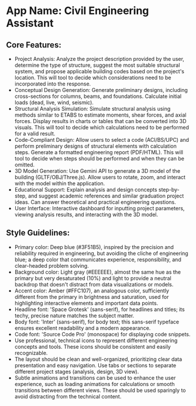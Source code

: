 # **App Name**: Civil Engineering Assistant

## Core Features:

- Project Analysis: Analyze the project description provided by the user, determine the type of structure, suggest the most suitable structural system, and propose applicable building codes based on the project's location. This will tool to decide which considerations need to be incorporated into the response.
- Conceptual Design Generation: Generate preliminary designs, including cross-sections for columns, beams, and foundations. Calculate initial loads (dead, live, wind, seismic).
- Structural Analysis Simulation: Simulate structural analysis using methods similar to ETABS to estimate moments, shear forces, and axial forces. Display results in charts or tables that can be converted into 3D visuals. This will tool to decide which calculations need to be performed for a valid result.
- Code-Compliant Design: Allow users to select a code (ACI/BS/UPC) and perform preliminary designs of structural elements with calculation steps. Generate a formatted engineering report (PDF/HTML). This will tool to decide when steps should be performed and when they can be omitted.
- 3D Model Generation: Use Gemini API to generate a 3D model of the building (GLTF/OBJ/Three.js). Allow users to rotate, zoom, and interact with the model within the application.
- Educational Support: Explain analysis and design concepts step-by-step, and suggest academic references and similar graduation project ideas. Can answer theoretical and practical engineering questions.
- User Interface: Interactive dashboard for inputting project parameters, viewing analysis results, and interacting with the 3D model.

## Style Guidelines:

- Primary color: Deep blue (#3F51B5), inspired by the precision and reliability required in engineering, but avoiding the cliche of engineering blue; a deep color that communicates experience, responsibility, and clear-headed problem solving.
- Background color: Light gray (#EEEEEE), almost the same hue as the primary but very desaturated (10%) and light to provide a neutral backdrop that doesn't distract from data visualizations or models.
- Accent color: Amber (#FFC107), an analogous color, sufficiently different from the primary in brightness and saturation, used for highlighting interactive elements and important data points.
- Headline font: 'Space Grotesk' (sans-serif), for headlines and titles; its techy, precise nature matches the subject matter.
- Body font: 'Inter' (sans-serif), for body text; this sans-serif typeface ensures excellent readability and a modern appearance.
- Code font: 'Source Code Pro' (monospace) for displaying code snippets.
- Use professional, technical icons to represent different engineering concepts and tools. These icons should be consistent and easily recognizable.
- The layout should be clean and well-organized, prioritizing clear data presentation and easy navigation. Use tabs or sections to separate different project stages (analysis, design, 3D view).
- Subtle animations and transitions can be used to enhance the user experience, such as loading animations for calculations or smooth transitions between different views. These should be used sparingly to avoid distracting from the technical content.